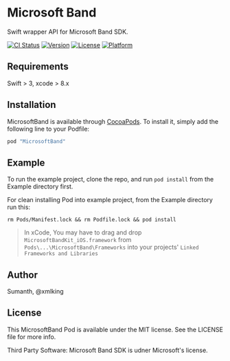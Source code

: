 Microsoft Band
==============
Swift wrapper API for Microsoft Band SDK.

[![CI Status](http://img.shields.io/travis/xmlking/MicrosoftBand.svg?style=flat)](https://travis-ci.org/xmlking/MicrosoftBand)
[![Version](https://img.shields.io/cocoapods/v/MicrosoftBand.svg?style=flat)](http://cocoapods.org/pods/MicrosoftBand)
[![License](https://img.shields.io/cocoapods/l/MicrosoftBand.svg?style=flat)](http://cocoapods.org/pods/MicrosoftBand)
[![Platform](https://img.shields.io/cocoapods/p/MicrosoftBand.svg?style=flat)](http://cocoapods.org/pods/MicrosoftBand)

## Requirements

Swift > 3, xcode > 8.x

## Installation

MicrosoftBand is available through [CocoaPods](http://cocoapods.org). To install
it, simply add the following line to your Podfile:

```ruby
pod "MicrosoftBand"
```

## Example

To run the example project, clone the repo, and run `pod install` from the Example directory first.

For clean installing Pod into example project, from the Example directory run this:
```
rm Pods/Manifest.lock && rm Podfile.lock && pod install
```

> In xCode, You may have to drag and drop `MicrosoftBandKit_iOS.framework` from `Pods\...\MicrosoftBand\Frameworks` into your projects' `Linked Frameworks and Libraries`

## Author

Sumanth, @xmlking

## License

This MicrosoftBand Pod is available under the MIT license. See the LICENSE file for more info.

Third Party Software:
Microsoft Band SDK is udner Microsoft's license.
